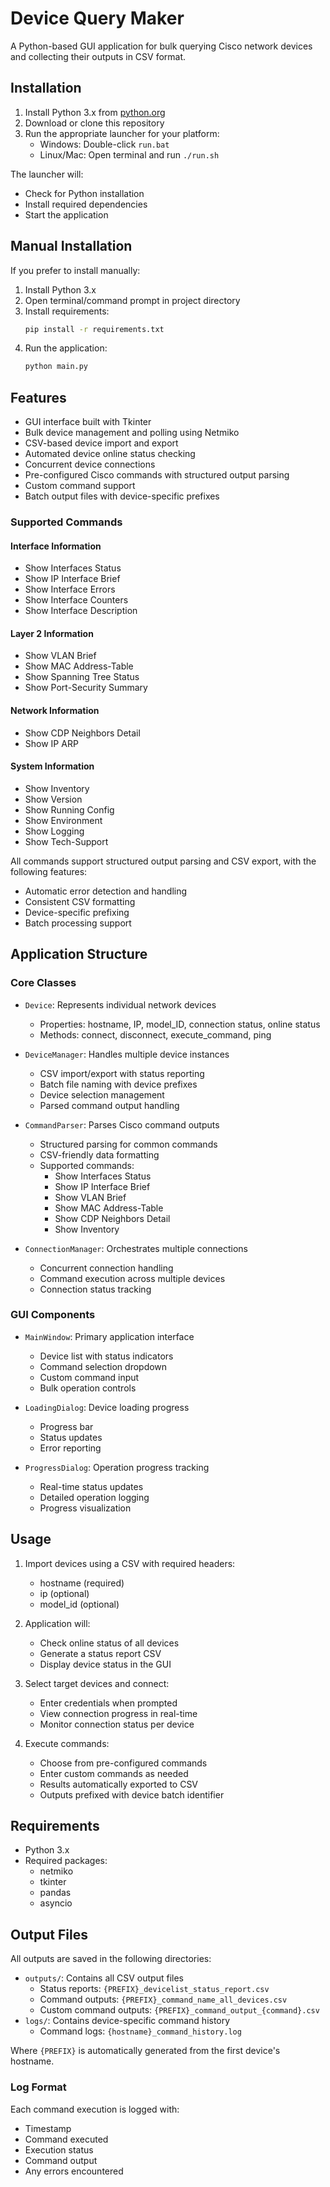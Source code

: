 # Device Query Maker

A Python-based GUI application for bulk querying Cisco network devices and collecting their outputs in CSV format.

## Installation

1. Install Python 3.x from [python.org](https://www.python.org/downloads/)
2. Download or clone this repository
3. Run the appropriate launcher for your platform:
   - Windows: Double-click `run.bat`
   - Linux/Mac: Open terminal and run `./run.sh`

The launcher will:
- Check for Python installation
- Install required dependencies
- Start the application

## Manual Installation

If you prefer to install manually:

1. Install Python 3.x
2. Open terminal/command prompt in project directory
3. Install requirements:
   ```bash
   pip install -r requirements.txt
   ```
4. Run the application:
   ```bash
   python main.py
   ```

## Features

- GUI interface built with Tkinter
- Bulk device management and polling using Netmiko
- CSV-based device import and export
- Automated device online status checking
- Concurrent device connections
- Pre-configured Cisco commands with structured output parsing
- Custom command support
- Batch output files with device-specific prefixes

### Supported Commands

#### Interface Information
- Show Interfaces Status
- Show IP Interface Brief
- Show Interface Errors
- Show Interface Counters
- Show Interface Description

#### Layer 2 Information
- Show VLAN Brief
- Show MAC Address-Table
- Show Spanning Tree Status
- Show Port-Security Summary

#### Network Information
- Show CDP Neighbors Detail
- Show IP ARP

#### System Information
- Show Inventory
- Show Version
- Show Running Config
- Show Environment
- Show Logging
- Show Tech-Support

All commands support structured output parsing and CSV export, with the following features:
- Automatic error detection and handling
- Consistent CSV formatting
- Device-specific prefixing
- Batch processing support

## Application Structure

### Core Classes

- `Device`: Represents individual network devices
  - Properties: hostname, IP, model_ID, connection status, online status
  - Methods: connect, disconnect, execute_command, ping

- `DeviceManager`: Handles multiple device instances
  - CSV import/export with status reporting
  - Batch file naming with device prefixes
  - Device selection management
  - Parsed command output handling

- `CommandParser`: Parses Cisco command outputs
  - Structured parsing for common commands
  - CSV-friendly data formatting
  - Supported commands:
    - Show Interfaces Status
    - Show IP Interface Brief
    - Show VLAN Brief
    - Show MAC Address-Table
    - Show CDP Neighbors Detail
    - Show Inventory

- `ConnectionManager`: Orchestrates multiple connections
  - Concurrent connection handling
  - Command execution across multiple devices
  - Connection status tracking

### GUI Components

- `MainWindow`: Primary application interface
  - Device list with status indicators
  - Command selection dropdown
  - Custom command input
  - Bulk operation controls

- `LoadingDialog`: Device loading progress
  - Progress bar
  - Status updates
  - Error reporting

- `ProgressDialog`: Operation progress tracking
  - Real-time status updates
  - Detailed operation logging
  - Progress visualization

## Usage

1. Import devices using a CSV with required headers:
   - hostname (required)
   - ip (optional)
   - model_id (optional)

2. Application will:
   - Check online status of all devices
   - Generate a status report CSV
   - Display device status in the GUI

3. Select target devices and connect:
   - Enter credentials when prompted
   - View connection progress in real-time
   - Monitor connection status per device

4. Execute commands:
   - Choose from pre-configured commands
   - Enter custom commands as needed
   - Results automatically exported to CSV
   - Outputs prefixed with device batch identifier

## Requirements

- Python 3.x
- Required packages:
  - netmiko
  - tkinter
  - pandas
  - asyncio

## Output Files

All outputs are saved in the following directories:
- `outputs/`: Contains all CSV output files
  - Status reports: `{PREFIX}_devicelist_status_report.csv`
  - Command outputs: `{PREFIX}_command_name_all_devices.csv`
  - Custom command outputs: `{PREFIX}_command_output_{command}.csv`
- `logs/`: Contains device-specific command history
  - Command logs: `{hostname}_command_history.log`

Where `{PREFIX}` is automatically generated from the first device's hostname.

### Log Format
Each command execution is logged with:
- Timestamp
- Command executed
- Execution status
- Command output
- Any errors encountered


